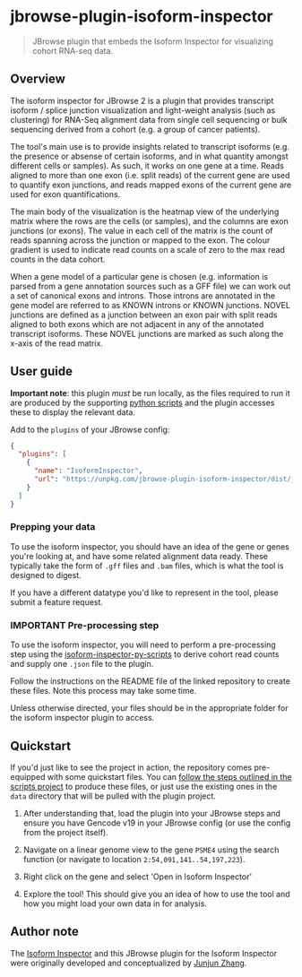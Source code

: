 # jbrowse-plugin-isoform-inspector

> JBrowse plugin that embeds the Isoform Inspector for visualizing cohort RNA-seq data.

## Overview

The isoform inspector for JBrowse 2 is a plugin that provides transcript isoform / splice junction visualization and light-weight analysis (such as clustering) for RNA-Seq alignment data from single cell sequencing or bulk sequencing derived from a cohort (e.g. a group of cancer patients).

The tool's main use is to provide insights related to transcript isoforms (e.g. the presence or absense of certain isoforms, and in what quantity amongst different cells or samples). As such, it works on one gene at a time. Reads aligned to more than one exon (i.e. split reads) of the current gene are used to quantify exon junctions, and reads mapped exons of the current gene are used for exon quantifications.

The main body of the visualization is the heatmap view of the underlying matrix where the rows are the cells (or samples), and the columns are exon junctions (or exons). The value in each cell of the matrix is the count of reads spanning across the junction or mapped to the exon. The colour gradient is used to indicate read counts on a scale of zero to the max read counts in the data cohort.

When a gene model of a particular gene is chosen (e.g. information is parsed from a gene annotation sources such as a GFF file) we can work out a set of canonical exons and introns. Those introns are annotated in the gene model are referred to as KNOWN introns or KNOWN junctions. NOVEL junctions are defined as a junction between an exon pair with split reads aligned to both exons which are not adjacent in any of the annotated transcript isoforms. These NOVEL junctions are marked as such along the x-axis of the read matrix.

## User guide

**Important note**: this plugin _must_ be run locally, as the files required to run it are produced by the supporting [python scripts](https://github.com/carolinebridge-oicr/jbrowse-plugin-isoform-inspector/tree/main/py-scripts) and the plugin accesses these to display the relevant data.

Add to the `plugins` of your JBrowse config:

```json
{
  "plugins": [
    {
      "name": "IsoformInspector",
      "url": "https://unpkg.com/jbrowse-plugin-isoform-inspector/dist/jbrowse-plugin-isoform-inspector.umd.production.min.js"
    }
  ]
}
```

### Prepping your data

To use the isoform inspector, you should have an idea of the gene or genes you're looking at, and have some related alignment data ready. These typically take the form of `.gff` files and `.bam` files, which is what the tool is designed to digest.

If you have a different datatype you'd like to represent in the tool, please submit a feature request.

### **IMPORTANT** Pre-processing step

To use the isoform inspector, you will need to perform a pre-processing step using the [isoform-inspector-py-scripts](/) to derive cohort read counts and supply one `.json` file to the plugin.

Follow the instructions on the README file of the linked repository to create these files. Note this process may take some time.

Unless otherwise directed, your files should be in the appropriate folder for the isoform inspector plugin to access.

## Quickstart

If you'd just like to see the project in action, the repository comes pre-equipped with some quickstart files. You can [follow the steps outlined in the scripts project](/) to produce these files, or just use the existing ones in the `data` directory that will be pulled with the plugin project.

1. After understanding that, load the plugin into your JBrowse steps and ensure you have Gencode v19 in your JBrowse config (or use the config from the project itself).

2. Navigate on a linear genome view to the gene `PSME4` using the search function (or navigate to location `2:54,091,141..54,197,223`).

3. Right click on the gene and select 'Open in Isoform Inspector'

4. Explore the tool! This should give you an idea of how to use the tool and how you might load your own data in for analysis.

## Author note

The [Isoform Inspector](https://github.com/carolinebridge-oicr/isoform-inspector/) and this JBrowse plugin for the Isoform Inspector were originally developed and conceptualized by [Junjun Zhang](https://github.com/junjun-zhang/).
